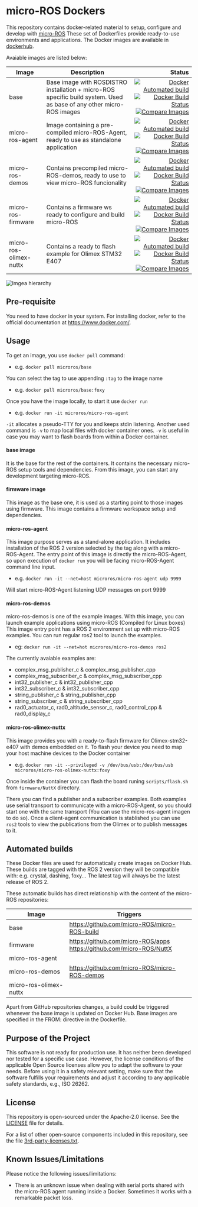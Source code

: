 # micro-ROS Dockers

This repository contains docker-related material to setup, configure and develop with [micro-ROS](https://microros.github.io/)
These set of Dockerfiles provide ready-to-use environments and applications.
The Docker images are available in [dockerhub](https://hub.docker.com/u/microros).

Avaiable images are listed below:

| Image | Description | Status
-|-|-:
| base  | Base image with ROSDISTRO installation + micro-ROS specific build system. Used as base of any other micro-ROS images | [![Docker Automated build](https://img.shields.io/docker/cloud/automated/microros/base.svg?logo=docker)](https://hub.docker.com/r/microros/base/)[![Docker Build Status](https://img.shields.io/docker/cloud/build/microros/base.svg?logo=docker)](https://hub.docker.com/r/microros/base/)[![Compare Images](https://images.microbadger.com/badges/image/microros/base.svg)](https://microbadger.com/images/microros/base)
| micro-ros-agent | Image containing a pre-compiled micro-ROS-Agent, ready to use as standalone application | [![Docker Automated build](https://img.shields.io/docker/cloud/automated/microros/micro-ros-agent.svg?logo=docker)](https://hub.docker.com/r/microros/micro-ros-agent/)[![Docker Build Status](https://img.shields.io/docker/cloud/build/microros/micro-ros-agent.svg?logo=docker)](https://hub.docker.com/r/microros/micro-ros-agent/)[![Compare Images](https://images.microbadger.com/badges/image/microros/micro-ros-agent.svg)](https://microbadger.com/images/microros/micro-ros-agent)
| micro-ros-demos | Contains precompiled micro-ROS-demos, ready to use to view micro-ROS funcionality | [![Docker Automated build](https://img.shields.io/docker/cloud/automated/microros/micro-ros-demos.svg?logo=docker)](https://hub.docker.com/r/microros/micro-ros-demos/)[![Docker Build Status](https://img.shields.io/docker/cloud/build/microros/micro-ros-demos.svg?logo=docker)](https://hub.docker.com/r/microros/micro-ros-demos/)[![Compare Images](https://images.microbadger.com/badges/image/microros/micro-ros-demos.svg)](https://microbadger.com/images/microros/micro-ros-demos)
| micro-ros-firmware | Contains a firmware ws ready to configure and build micro-ROS | [![Docker Automated build](https://img.shields.io/docker/cloud/automated/microros/firmware.svg?logo=docker)](https://hub.docker.com/r/microros/firmware/)[![Docker Build Status](https://img.shields.io/docker/cloud/build/microros/firmware.svg?logo=docker)](https://hub.docker.com/r/microros/firmware/)[![Compare Images](https://images.microbadger.com/badges/image/microros/firmware.svg)](https://microbadger.com/images/microros/firmware)
| micro-ros-olimex-nuttx | Contains a ready to flash example for  Olimex STM32 E407 |[![Docker Automated build](https://img.shields.io/docker/cloud/automated/microros/micro-ros-olimex-nuttx.svg?logo=docker)](https://hub.docker.com/r/microros/micro-ros-olimex-nuttx/)[![Docker Build Status](https://img.shields.io/docker/cloud/build/microros/micro-ros-olimex-nuttx.svg?logo=docker)](https://hub.docker.com/r/microros/micro-ros-olimex-nuttx/)[![Compare Images](https://images.microbadger.com/badges/image/microros/micro-ros-olimex-nuttx.svg)](https://microbadger.com/images/microros/micro-ros-olimex-nuttx)

![Imgea hierarchy](http://www.plantuml.com/plantuml/png/XOzFIoin5CNt-HHft-OzcCmyHn4K5yMs2r4iZAXBIPFRcT3y6MvksWf-UEqC0oCKkWd9oVcTU-uiaaHAphA9Xetnm1_cg-VNweatH6syBGgK-xmsrAHrYe0gU09FkGgkeDHAZPT5QwK_HWYZWXURu4d45Wr1B7PbVf7_PnFZbKqQ4jeXlr31kU3pzWSy-QzXLnOwg2rWRufRurk9qd44HTBN5kwbsjOOajVpO0FozyOGC4Q6B71d50PHhLvudyADapL4tXX0YQhvP6onV2i_5glvuxBwkvOHikweXlZiJtbrSxrS_Fjbt1XqUucG3PTpWAp1KpRj-s28eXEcvp0DBiGnrWbdiM2DWyEOwnNX4z7X9CwEQ_ExBo7uiDD8wjgEtbqDDXXxhH_1Pk1rSlOR)

## Pre-requisite

You need to have docker in your system.
For installing docker, refer to the official documentation at https://www.docker.com/.

## Usage

To get an image, you use `docker pull` command:

* e.g. ```docker pull microros/base```

You can select the tag to use appending `:tag` to the image name

* e.g. ```docker pull microros/base:foxy```

Once you have the image locally, to start it use `docker run`

* e.g. ```docker run -it microros/micro-ros-agent```

`-it` allocates a pseudo-TTY for you and keeps stdin listening.
Another used command is `-v` to map local files with docker container ones.
`-v` is useful in case you may want to flash boards from within a Docker container.

#### base image

It is the base for the rest of the containers.
It contains the necessary micro-ROS setup tools and dependencies.
From this image, you can start any development targeting micro-ROS.

#### firmware image

This image as the base one, it is used as a starting point to those images using firmware.
This image contains a firmware workspace setup and dependencies.


#### micro-ros-agent

This image purpose serves as a stand-alone application.
It includes installation of the ROS 2 version selected by the tag along with a micro-ROS-Agent.
The entry point of this image is directly the micro-ROS-Agent, so upon execution of `docker run` you will be facing micro-ROS-Agent command line input.

* e.g. `docker run -it --net=host microros/micro-ros-agent udp 9999`

Will start micro-ROS-Agent listening UDP messages on port 9999

#### micro-ros-demos

micro-ros-demos is one of the example images.
With this image, you can launch example applications using micro-ROS (Compiled for Linux boxes)
This image entry point has a ROS 2 environment set up with micro-ROS examples.
You can run regular ros2 tool to launch the examples.

* eg: `docker run -it --net=hot microros/micro-ros-demos ros2`

The currently avaiable examples are:
* complex_msg_publisher_c & complex_msg_publisher_cpp
* complex_msg_subscriber_c & complex_msg_subscriber_cpp
* int32_publisher_c & int32_publisher_cpp
* int32_subscriber_c & int32_subscriber_cpp
* string_publisher_c & string_publisher_cpp
* string_subscriber_c & string_subscriber_cpp
* rad0_actuator_c, rad0_altitude_sensor_c, rad0_control_cpp & rad0_display_c

#### micro-ros-olimex-nuttx

This image provides you with a ready-to-flash firmware for Olimex-stm32-e407 with demos embedded on it.
To flash your device you need to map your host machine devices to the Docker container

* e.g. `docker run -it --privileged -v /dev/bus/usb:/dev/bus/usb microros/micro-ros-olimex-nuttx:foxy`

Once inside the container you can flash the board runing `scripts/flash.sh` from `firmware/NuttX` directory.

There you can find a publisher and a subscriber examples.
Both examples use serial transport to communicate with a micro-ROS-Agent, so you should start one with the same transport (You can use the micro-ros-agent imagen to do so).
Once a client-agent communication is stablished you can use `ros2` tools to view the publications from the Olimex or to publish messages to it.

## Automated builds

These Docker files are used for automatically create images on Docker Hub.
These builds are tagged with the ROS 2 version they will be compatible with: e.g. crystal, dashing, foxy...
The latest tag will always be the latest release of ROS 2.

These automatic builds has direct relationship with the content of the micro-ROS repositories:

 Image | Triggers 
-|-
base | https://github.com/micro-ROS/micro-ROS-build 
firmware | https://github.com/micro-ROS/apps <br> https://github.com/micro-ROS/NuttX
micro-ros-agent | 
micro-ros-demos | https://github.com/micro-ROS/micro-ROS-demos 
micro-ros-olimex-nuttx |   

Apart from GitHub repositories changes, a build could be triggered whenever the base image is updated on Docker Hub.
Base images are specified in the FROM: directive in the Dockerfile.

## Purpose of the Project

This software is not ready for production use. It has neither been developed nor
tested for a specific use case. However, the license conditions of the
applicable Open Source licenses allow you to adapt the software to your needs.
Before using it in a safety relevant setting, make sure that the software
fulfills your requirements and adjust it according to any applicable safety
standards, e.g., ISO 26262.

## License

This repository is open-sourced under the Apache-2.0 license. See the
[LICENSE](LICENSE) file for details.

For a list of other open-source components included in this repository,
see the file [3rd-party-licenses.txt](3rd-party-licenses.txt).

## Known Issues/Limitations

Please notice the following issues/limitations:

* There is an unknown issue when dealing with serial ports shared with the micro-ROS agent running inside a Docker. Sometimes it works with a remarkable packet loss.
